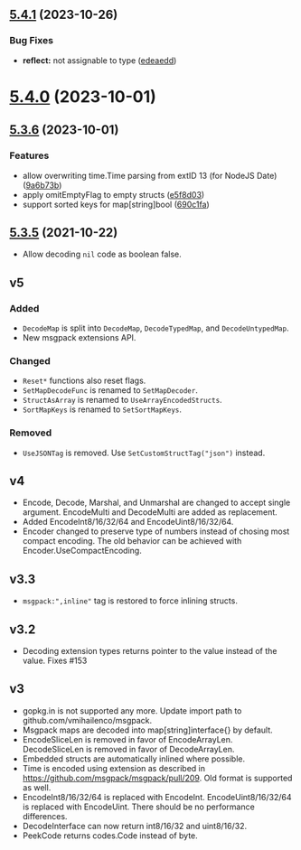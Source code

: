 ## [5.4.1](https://github.com/vmihailenco/msgpack/compare/v5.4.0...v5.4.1) (2023-10-26)


### Bug Fixes

* **reflect:** not assignable to type ([edeaedd](https://github.com/vmihailenco/msgpack/commit/edeaeddb2d51868df8c6ff2d8a218b527aeaf5fd))



# [5.4.0](https://github.com/vmihailenco/msgpack/compare/v5.3.6...v5.4.0) (2023-10-01)



## [5.3.6](https://github.com/vmihailenco/msgpack/compare/v5.3.5...v5.3.6) (2023-10-01)


### Features

* allow overwriting time.Time parsing from extID 13 (for NodeJS Date) ([9a6b73b](https://github.com/vmihailenco/msgpack/commit/9a6b73b3588fd962d568715f4375e24b089f7066))
* apply omitEmptyFlag to empty structs ([e5f8d03](https://github.com/vmihailenco/msgpack/commit/e5f8d03c0a1dd9cc571d648cd610305139078de5))
* support sorted keys for map[string]bool ([690c1fa](https://github.com/vmihailenco/msgpack/commit/690c1fab9814fab4842295ea986111f49850d9a4))



## [5.3.5](https://github.com/vmihailenco/msgpack/compare/v5.3.4...v5.3.5) (2021-10-22)

- Allow decoding `nil` code as boolean false.

## v5

### Added

- `DecodeMap` is split into `DecodeMap`, `DecodeTypedMap`, and `DecodeUntypedMap`.
- New msgpack extensions API.

### Changed

- `Reset*` functions also reset flags.
- `SetMapDecodeFunc` is renamed to `SetMapDecoder`.
- `StructAsArray` is renamed to `UseArrayEncodedStructs`.
- `SortMapKeys` is renamed to `SetSortMapKeys`.

### Removed

- `UseJSONTag` is removed. Use `SetCustomStructTag("json")` instead.

## v4

- Encode, Decode, Marshal, and Unmarshal are changed to accept single argument. EncodeMulti and
  DecodeMulti are added as replacement.
- Added EncodeInt8/16/32/64 and EncodeUint8/16/32/64.
- Encoder changed to preserve type of numbers instead of chosing most compact encoding. The old
  behavior can be achieved with Encoder.UseCompactEncoding.

## v3.3

- `msgpack:",inline"` tag is restored to force inlining structs.

## v3.2

- Decoding extension types returns pointer to the value instead of the value. Fixes #153

## v3

- gopkg.in is not supported any more. Update import path to github.com/vmihailenco/msgpack.
- Msgpack maps are decoded into map[string]interface{} by default.
- EncodeSliceLen is removed in favor of EncodeArrayLen. DecodeSliceLen is removed in favor of
  DecodeArrayLen.
- Embedded structs are automatically inlined where possible.
- Time is encoded using extension as described in https://github.com/msgpack/msgpack/pull/209. Old
  format is supported as well.
- EncodeInt8/16/32/64 is replaced with EncodeInt. EncodeUint8/16/32/64 is replaced with EncodeUint.
  There should be no performance differences.
- DecodeInterface can now return int8/16/32 and uint8/16/32.
- PeekCode returns codes.Code instead of byte.

